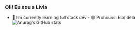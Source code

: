 ### Oii! Eu sou a Lívia


- 🌱 I’m currently learning full stack dev - 😄 Pronouns: Ela/ dela
![Anurag's GitHub stats](https://github-readme-stats.vercel.app/api?username=liviabsl&show_icons=true&theme=radical)
